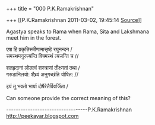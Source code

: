 +++
title = "000 P.K.Ramakrishnan"

+++
[[P.K.Ramakrishnan	2011-03-02, 19:45:14 [Source](https://groups.google.com/g/samskrita/c/KUZ3Mva9tCg)]]



  
Agastya speaks to Rama when Rama, Sita and Lakshmana  
meet him in the forest.  
  
एषा हि प्रकृतिस्त्रीणामासृष्टॆ रघुनन्दन /  
समस्थमनुरज्यन्ति विषमस्थं त्यजन्ति च //  
  
शतहृदानां लोलत्वं शस्त्राणां तीक्ष्णतां तथा /  
गरुडानिलयो: शैघ्र्यं अनुगच्छंति योषित: //  
  
इयं तु भवतो भार्या दोषैरेतैर्विवर्जिता /

Can someone provide the correct meaning of this?

----------------------------------P.K.Ramakrishnan  
<http://peekayar.blogspot.com>

